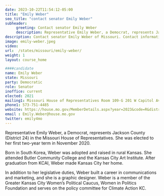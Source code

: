 ```yaml
---
date: 2023-10-22T11:54:12-05:00
title: "Emily Weber"
seo_title: "contact senator Emily Weber"
subheader:
     greeting: Contact senator Emily Weber
     description: Representative Emily Weber, a Democrat, represents Jackson County (District 24) in the Missouri House of Representatives. She was elected to her first two-year term in November 2020.
description: Contact senator Emily Weber of Missouri. Contact information for Emily Weber includes email address, phone number, and mailing address.
image: emily-weber.jpeg
video:
url:  /states/missouri/emily-weber/
weight: 1
layout: course_home

####candidate
name: Emily Weber
state: Missouri
party: Democratic
role: Senator
inoffice: current
elected: 2021
mailing1: Missouri House of Representatives Room 109-G 201 W Capitol Ave Jefferson City, MO 65101
phone1: 573-751-4485
website: https://house.mo.gov/MemberDetails.aspx?year=2023&code=R&district=024/
email : Emily.Weber@house.mo.gov
twitter: emily4mo
---
```


Representative Emily Weber, a Democrat, represents Jackson County (District 24) in the Missouri House of Representatives. She was elected to her first two-year term in November 2020.

Born in South Korea, Weber was adopted and raised in rural Kansas. She attended Butler Community College and the Kansas City Art Institute. After graduation from KCAI, Weber made Kansas City her home.

In addition to her legislative duties, Weber built a career in communications and marketing, and she is a graphic designer. Weber is a member of the Greater Kansas City Women’s Political Caucus, Women in Politics Foundation and serves on the policy committee for Climate Action KC.
